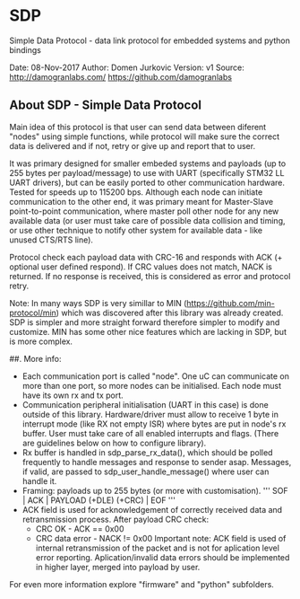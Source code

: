 # SDP
Simple Data Protocol - data link protocol for embedded systems and python bindings

Date: 08-Nov-2017
Author:  Domen Jurkovic
Version: v1
Source:  http://damogranlabs.com/
              https://github.com/damogranlabs

## About SDP - Simple Data Protocol
Main idea of this protocol is that user can send data between diferent "nodes" using simple functions, 
while protocol will make sure the correct data is delivered and if not, retry or give up and report that to user.

It was primary designed for smaller embeded systems and payloads (up to 255 bytes per payload/message) to use with 
UART (specifically STM32 LL UART drivers), but can be easily ported to other communication hardware. 
Tested for speeds up to 115200 bps.
Although each node can initiate communication to the other end, it was primary meant for Master-Slave point-to-point 
communication, where master poll other node for any new available data (or user must take care of possible 
data collision and timing, or use other technique to notify other system for available data - like unused CTS/RTS line).

Protocol check each payload data with CRC-16 and responds with ACK (+ optional user defined respond). If CRC values does not match,
NACK  is returned. If no response is received, this is considered as error and protocol retry.

Note: In many ways SDP is very simillar to MIN (https://github.com/min-protocol/min) which was discovered after this library was already created. SDP is simpler and more straight forward therefore simpler to modify and customize. MIN has some other nice features which are lacking in SDP, but is more complex.

##. More info:
- Each communication port is called "node". One uC can communicate on more than one port, so more nodes can be initialised.
  Each node must have its own rx and tx port. 
- Communication peripheral initialisation (UART in this case) is done outside of this library. Hardware/driver must allow to
  receive 1 byte in interrupt mode (like RX not empty ISR) where bytes are put in node's rx buffer. User must take care of 
  all enabled interrupts and flags. (There are guidelines below on how to configure library).
- Rx buffer is handled in sdp_parse_rx_data(), which should be polled frequently to handle messages and response to sender asap.
  Messages, if valid, are passed to sdp_user_handle_message() where user can handle it.
- Framing: payloads up to 255 bytes (or more with customisation).
  '''
  SOF | ACK | PAYLOAD (+DLE) (+CRC) | EOF
  '''
- ACK field is used for acknowledgement of correctly received data and retransmission process. After payload CRC check:
  - CRC OK - ACK == 0x00
  - CRC data error - NACK != 0x00
  Important note: ACK field is used of internal retransmission of the packet and is not for aplication level error reporting. 
        Aplication/invalid data errors should be implemented in higher layer, merged into payload by user.
        
For even more information explore "firmware" and "python" subfolders.
